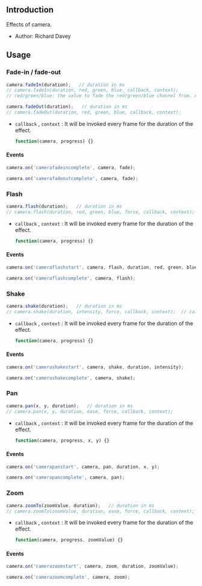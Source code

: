 ## Introduction

Effects of camera.

- Author: Richard Davey

## Usage

### Fade-in / fade-out

```javascript
camera.fadeIn(duration);   // duration in ms
// camera.fadeIn(duration, red, green, blue, callback, context);
// red/green/blue: the value to fade the red/green/blue channel from. A value between 0 and 255.
```

```javascript
camera.fadeOut(duration);   // duration in ms
// camera.fadeOut(duration, red, green, blue, callback, context);
```

- `callback` , `context` : It will be invoked every frame for the duration of the effect.
    ```javascript
    function(camera, progress) {}
    ```

#### Events

```javascript
camera.on('camerafadeincomplete', camera, fade);
```

```javascript
camera.on('camerafadeoutcomplete', camera, fade);
```

### Flash

```javascript
camera.flash(duration);   // duration in ms
// camera.flash(duration, red, green, blue, force, callback, context);
```

- `callback` , `context` : It will be invoked every frame for the duration of the effect.
    ```javascript
    function(camera, progress) {}
    ```

#### Events

```javascript
camera.on('cameraflashstart', camera, flash, duration, red, green, blue);
```

```javascript
camera.on('cameraflashcomplete', camera, flash);
```

### Shake

```javascript
camera.shake(duration);   // duration in ms
// camera.shake(duration, intensity, force, callback, context);  // callback: invoked when completed
```

- `callback` , `context` : It will be invoked every frame for the duration of the effect.
    ```javascript
    function(camera, progress) {}
    ```

#### Events

```javascript
camera.on('camerashakestart', camera, shake, duration, intensity);
```

```javascript
camera.on('camerashakecomplete', camera, shake);
```

### Pan

```javascript
camera.pan(x, y, duration);   // duration in ms
// camera.pan(x, y, duration, ease, force, callback, context);
```

- `callback` , `context` : It will be invoked every frame for the duration of the effect.
    ```javascript
    function(camera, progress, x, y) {}
    ```

#### Events

```javascript
camera.on('camerapanstart', camera, pan, duration, x, y);
```

```javascript
camera.on('camerapancomplete', camera, pan);
```

### Zoom

```javascript
camera.zoomTo(zoomValue, duration);   // duration in ms
// camera.zoomTo(zoomValue, duration, ease, force, callback, context);
```

- `callback` , `context` : It will be invoked every frame for the duration of the effect.
    ```javascript
    function(camera, progress, zoomValue) {}
    ```

#### Events

```javascript
camera.on('camerazoomstart', camera, zoom, duration, zoomValue);
```

```javascript
camera.on('camerazoomcomplete', camera, zoom);
```
